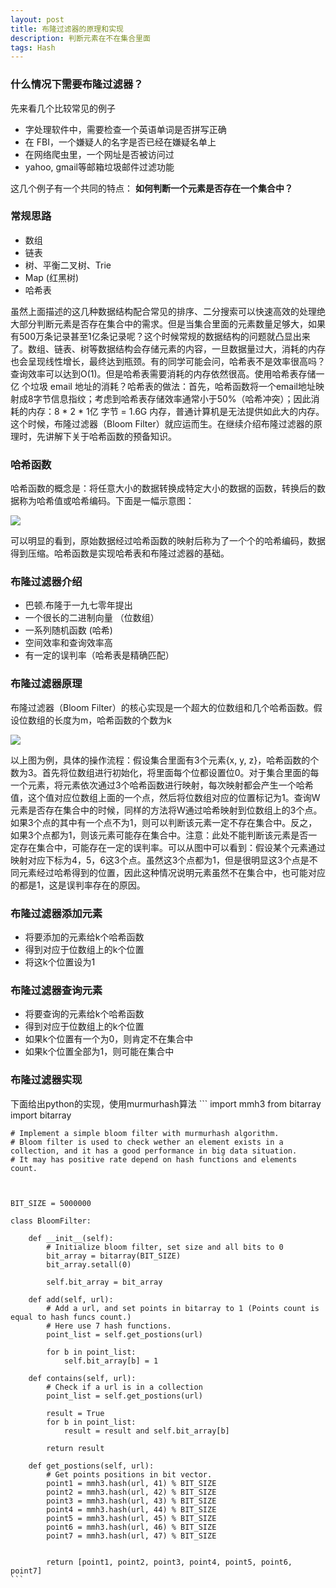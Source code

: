 ```yaml
---
layout: post
title: 布隆过滤器的原理和实现
description: 判断元素在不在集合里面
tags: Hash
---
```


### 什么情况下需要布隆过滤器？
先来看几个比较常见的例子

* 字处理软件中，需要检查一个英语单词是否拼写正确
* 在 FBI，一个嫌疑人的名字是否已经在嫌疑名单上
* 在网络爬虫里，一个网址是否被访问过
* yahoo, gmail等邮箱垃圾邮件过滤功能

这几个例子有一个共同的特点： **如何判断一个元素是否存在一个集合中？**

### 常规思路
* 数组
* 链表
* 树、平衡二叉树、Trie
* Map (红黑树)
* 哈希表

虽然上面描述的这几种数据结构配合常见的排序、二分搜索可以快速高效的处理绝大部分判断元素是否存在集合中的需求。但是当集合里面的元素数量足够大，如果有500万条记录甚至1亿条记录呢？这个时候常规的数据结构的问题就凸显出来了。数组、链表、树等数据结构会存储元素的内容，一旦数据量过大，消耗的内存也会呈现线性增长，最终达到瓶颈。有的同学可能会问，哈希表不是效率很高吗？查询效率可以达到O(1)。但是哈希表需要消耗的内存依然很高。使用哈希表存储一亿 个垃圾 email 地址的消耗？哈希表的做法：首先，哈希函数将一个email地址映射成8字节信息指纹；考虑到哈希表存储效率通常小于50%（哈希冲突）；因此消耗的内存：8 * 2 * 1亿 字节 = 1.6G 内存，普通计算机是无法提供如此大的内存。这个时候，布隆过滤器（Bloom Filter）就应运而生。在继续介绍布隆过滤器的原理时，先讲解下关于哈希函数的预备知识。

### 哈希函数
哈希函数的概念是：将任意大小的数据转换成特定大小的数据的函数，转换后的数据称为哈希值或哈希编码。下面是一幅示意图：

![](http://images2015.cnblogs.com/blog/1030776/201701/1030776-20170106142012816-1867044021.png)

可以明显的看到，原始数据经过哈希函数的映射后称为了一个个的哈希编码，数据得到压缩。哈希函数是实现哈希表和布隆过滤器的基础。

### 布隆过滤器介绍
* 巴顿.布隆于一九七零年提出
* 一个很长的二进制向量 （位数组）
* 一系列随机函数 (哈希)
* 空间效率和查询效率高
* 有一定的误判率（哈希表是精确匹配）

### 布隆过滤器原理
布隆过滤器（Bloom Filter）的核心实现是一个超大的位数组和几个哈希函数。假设位数组的长度为m，哈希函数的个数为k

![](http://images2015.cnblogs.com/blog/1030776/201701/1030776-20170106143141784-1475031003.png)

以上图为例，具体的操作流程：假设集合里面有3个元素{x, y, z}，哈希函数的个数为3。首先将位数组进行初始化，将里面每个位都设置位0。对于集合里面的每一个元素，将元素依次通过3个哈希函数进行映射，每次映射都会产生一个哈希值，这个值对应位数组上面的一个点，然后将位数组对应的位置标记为1。查询W元素是否存在集合中的时候，同样的方法将W通过哈希映射到位数组上的3个点。如果3个点的其中有一个点不为1，则可以判断该元素一定不存在集合中。反之，如果3个点都为1，则该元素可能存在集合中。注意：此处不能判断该元素是否一定存在集合中，可能存在一定的误判率。可以从图中可以看到：假设某个元素通过映射对应下标为4，5，6这3个点。虽然这3个点都为1，但是很明显这3个点是不同元素经过哈希得到的位置，因此这种情况说明元素虽然不在集合中，也可能对应的都是1，这是误判率存在的原因。

### 布隆过滤器添加元素

* 将要添加的元素给k个哈希函数
* 得到对应于位数组上的k个位置
* 将这k个位置设为1

### 布隆过滤器查询元素

* 将要查询的元素给k个哈希函数
* 得到对应于位数组上的k个位置
* 如果k个位置有一个为0，则肯定不在集合中
* 如果k个位置全部为1，则可能在集合中

### 布隆过滤器实现
下面给出python的实现，使用murmurhash算法
	```
	import mmh3
	from bitarray import bitarray
	
	
	# Implement a simple bloom filter with murmurhash algorithm.
	# Bloom filter is used to check wether an element exists in a collection, and it has a good performance in big data situation.
	# It may has positive rate depend on hash functions and elements count.
	
	
	
	BIT_SIZE = 5000000
	
	class BloomFilter:
	    
	    def __init__(self):
	        # Initialize bloom filter, set size and all bits to 0
	        bit_array = bitarray(BIT_SIZE)
	        bit_array.setall(0)
	
	        self.bit_array = bit_array
	        
	    def add(self, url):
	        # Add a url, and set points in bitarray to 1 (Points count is equal to hash funcs count.)
	        # Here use 7 hash functions.
	        point_list = self.get_postions(url)
	
	        for b in point_list:
	            self.bit_array[b] = 1
	
	    def contains(self, url):
	        # Check if a url is in a collection
	        point_list = self.get_postions(url)
	
	        result = True
	        for b in point_list:
	            result = result and self.bit_array[b]
	    
	        return result
	
	    def get_postions(self, url):
	        # Get points positions in bit vector.
	        point1 = mmh3.hash(url, 41) % BIT_SIZE
	        point2 = mmh3.hash(url, 42) % BIT_SIZE
	        point3 = mmh3.hash(url, 43) % BIT_SIZE
	        point4 = mmh3.hash(url, 44) % BIT_SIZE
	        point5 = mmh3.hash(url, 45) % BIT_SIZE
	        point6 = mmh3.hash(url, 46) % BIT_SIZE
	        point7 = mmh3.hash(url, 47) % BIT_SIZE
	
	
	        return [point1, point2, point3, point4, point5, point6, point7]
	```

